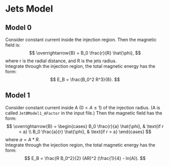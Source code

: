 # Jets Model
## Model 0
Consider constant current inside the injection region. Then the magnetic field is:
$$ \overrightarrow{B} = B_0 \frac{r}{R} \hat{\phi}, $$
where r is the radial distance, and R is the jets radius.\
Integrate through the injection region, the total magnetic energy has the form:
$$ E_B = \frac{B_0^2 R^3}{8}. $$

## Model 1
Consider constant current inside A $(0 < A \leq 1)$ of the injection radius. (A is called `JetBModel1_AFactor` in the input file.) Then the magnetic field has the form:
$$ \overrightarrow{B} = \begin{cases} B_0 \frac{r}{a} \hat{\phi}, & \text{if r < a} \\ B_0 \frac{a}{r} \hat{\phi}, & \text{if r > a} \end{cases} $$
where $a = A * R$.\
Integrate through the injection region, the total magnetic energy has the form:
$$ E_B = \frac{R B_0^2}{2} (AR)^2 (\frac{1}{4} - ln(A)). $$
